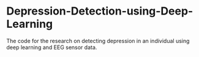 # Depression-Detection-using-Deep-Learning
The code for the research on detecting depression in an individual using deep learning and EEG sensor data. 
